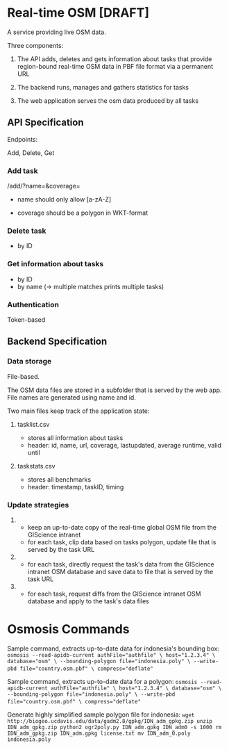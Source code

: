 # Real-time OSM [DRAFT]

A service providing live OSM data.

Three components:

1. The API adds, deletes and gets information about tasks that provide region-bound real-time
   OSM data in PBF file format via a permanent URL

2. The backend runs, manages and gathers statistics for tasks

3. The web application serves the osm data produced by all tasks


## API Specification

Endpoints:

Add, Delete, Get


### Add task

/add/?name=&coverage=

- name should only allow [a-zA-Z]

- coverage should be a polygon in WKT-format


### Delete task
- by ID

### Get information about tasks
- by ID
- by name (-> multiple matches prints multiple tasks)


### Authentication

Token-based






## Backend Specification

### Data storage 

File-based. 

The OSM data files are stored in a subfolder that is served by
the web app. File names are generated using name and id.

Two main files keep track of the application state:

1. tasklist.csv
	- stores all information about tasks
	- header: id, name, url, coverage, lastupdated, average runtime, valid until

2. taskstats.csv
	- stores all benchmarks
	- header: timestamp, taskID, timing



### Update strategies

1. 
	- keep an up-to-date copy of the real-time global OSM file from the GIScience intranet
	- for each task, clip data based on tasks polygon, update file that is
	  served by the task URL

2. 
	- for each task, directly request the task's data from the GIScience
	  intranet OSM database and save data to file that is served by the task URL

3.  
	- for each task, request diffs from the GIScience intranet OSM database and
	  apply to the task's data files

# Osmosis Commands

Sample command, extracts up-to-date data for indonesia's bounding box:
`
osmosis --read-apidb-current authFile="authfile" \
							 host="1.2.3.4" \
							 database="osm" \
		--bounding-polygon file="indonesia.poly" \
		--write-pbd file="country.osm.pbf" \
					compress="deflate"
`
&nbsp;

Sample command, extracts up-to-date data for a polygon:
`
osmosis --read-apidb-current authFile="authfile" \
							 host="1.2.3.4" \
							 database="osm" \
		--bounding-polygon file="indonesia.poly" \
		--write-pbd file="country.osm.pbf" \
					compress="deflate"
`
&nbsp;

Generate highly simplified sample polygon file for indonesia:
`
wget http://biogeo.ucdavis.edu/data/gadm2.8/gpkg/IDN_adm_gpkg.zip
unzip IDN_adm_gpkg.zip
python2 ogr2poly.py IDN_adm.gpkg IDN_adm0 -s 1000
rm IDN_adm_gpkg.zip IDN_adm.gpkg license.txt
mv IDN_adm_0.poly indonesia.poly
`
